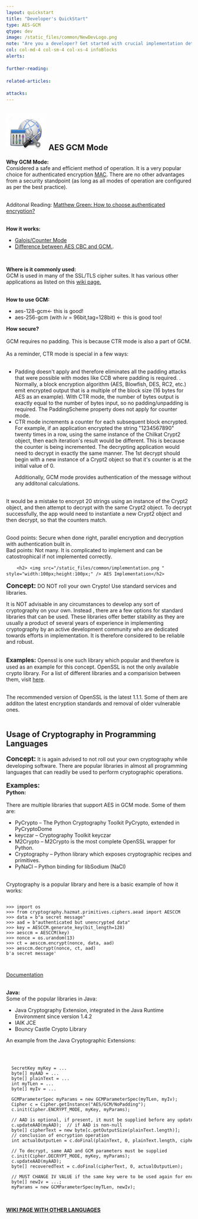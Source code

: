 ```yaml
---
layout: quickstart
title: "Developer's QuickStart"
type: AES-GCM
qtype: dev
image: /static_files/common/NewDevLogo.png
note: "Are you a developer? Get started with crucial implementation details above."
col: col-md-4 col-sm-4 col-xs-4 infoBlocks
alerts:

further-reading:

related-articles:

attacks:
---
```

<p id="gcmintro">

  <h2> <img src="/static_files/common/configuration.jpg " style="width:110px;height:100px;" /> AES GCM Mode </h2>


<strong>Why GCM Mode:</strong> <br />
Considered a safe and efficient method of operation. It is a very popular choice for authenticated encryption <a href="https://crypto.stackexchange.com/questions/12178/why-should-i-use-authenticated-encryption-instead-of-just-encryption">MAC</a>.
There are no other advantages from a security standpoint (as long as all modes of operation are configured as per the best practice). <br /><br />

Additonal Reading: <a href="https://blog.cryptographyengineering.com/2012/05/19/how-to-choose-authenticated-encryption/"> Matthew Green: How to choose authenticated encryption? </a><br /><br />

<strong>How it works:</strong><br />
<ul>
 <li><a href="https://en.wikipedia.org/wiki/Galois/Counter_Mode">Galois/Counter Mode</a></li>
 <li><a href="https://crypto.stackexchange.com/questions/12178/why-should-i-use-authenticated-encryption-instead-of-just-encryption">Difference between AES CBC and GCM.</a>. </li>
</ul><br />

<strong>Where is it commonly used:</strong><br />
GCM is used in many of the SSL/TLS cipher suites. It has various other applications as listed on this <a href="https://en.wikipedia.org/wiki/AES_implementations#Python"> wiki page. </a><br /> <br />

<strong>How to use GCM: </strong>
<ul>
<li>aes-128-gcm← this is good!</li>
<li>aes-256-gcm  (with iv = 96bit,tag=128bit) ← this is good too!</li>
</ul>

<strong>How secure?</strong> <br /> <br />
<span class="red">GCM requires no padding. This is because CTR mode is also a part of GCM. </span> <br /> <br />
As a reminder, CTR mode is special in a few ways: <br /><br />

<ul>
<li> Padding doesn't apply and therefore eliminates all the padding attacks that were possible with modes like CCB where padding is required. . Normally, a block encryption algorithm (AES, Blowfish, DES, RC2, etc.) emit encrypted output that is a multiple of the block size (16 bytes for AES as an example). With CTR mode, the number of bytes output is exactly equal to the number of bytes input, so no padding/unpadding is required. The PaddingScheme property does not apply for counter mode.</li>

<li>CTR mode increments a counter for each subsequent block encrypted. For example, if an application encrypted the string "1234567890" twenty times in a row, using the same instance of the Chilkat Crypt2 object, then each iteration's result would be different. This is because the counter is being incremented. The decrypting application would need to decrypt in exactly the same manner. The 1st decrypt should begin with a new instance of a Crypt2 object so that it's counter is at the initial value of 0.</li>

Additionally, GCM mode provides authentication of the message without any additonal calculations.

</ul>

<br />
It would be a mistake to encrypt 20 strings using an instance of the Crypt2 object, and then attempt to decrypt with the same Crypt2 object. To decrypt successfully, the app would need to instantiate a new Crypt2 object and then decrypt, so that the counters match. <br /> <br />

<span class="green">Good points:</span>  Secure when done right, parallel encryption and decryption with authentication built in. <br />
<span class="red">Bad points:</span>  Not many. It is complicated to implement and can be catostrophical if not implemented correctly.

  <div class="col-md-12 col-sm-12 col-xs-12">

        <h2> <img src="/static_files/common/implementation.png " style="width:100px;height:100px;" /> AES Implementation</h2>

<font size="4"><strong>Concept:</strong></font>  DO NOT roll your own Crypto! Use standard services and libraries. <br />

It is NOT advisable in any circumstances to develop any sort of cryptography on your own. Instead , there are a few options for standard libraries that can be used.
These libraries offer better stability as they are usually a product of several years of experience in implementing cryptography by an active development community who are
dedicated towards efforts in implementation. It is therefore considered to be reliable and robust. <br /> <br />


<font size="3"><strong>Examples:</strong></font>
Openssl is one such library which popular and therefore is used as an example for this concept.
OpenSSL is not the only available crypto library. For a list of different libraries and a comparision
between them, visit <a href="https://en.wikipedia.org/wiki/Comparison_of_cryptography_libraries">here</a>.
<br /> <br />

The recommended version of OpenSSL is the latest 1.1.1. Some of them are additon the latest encryption standards and removal of older vulnerable ones.
<br /> <br />



<h2>Usage of Cryptography in Programming Languages</h2>

<font size="4"><strong>Concept:</strong></font> It is again advised to not roll out your own cryptography while developing software. There are popular libraries in almost all programming
languages that can readily be used to perform cryptographic operations.
<br /> <br />
<font size="4"><strong>Examples:</strong></font> <br />
<strong>Python: </strong> <br /><br />
There are multiple libraries that support AES in GCM mode. Some of them are:<br />
<ul>
  <li>PyCrypto – The Python Cryptography Toolkit PyCrypto, extended in PyCryptoDome</li>
<li>keyczar – Cryptography Toolkit keyczar</li>
<li>M2Crypto – M2Crypto is the most complete OpenSSL wrapper for Python.</li>
<li>Cryptography – Python library which exposes cryptographic recipes and primitives.</li>
<li>PyNaCl – Python binding for libSodium (NaCl)</li>
</ul>
<br />
Cryptography is a popular library and here is a basic example of how it works:
<code>
  <pre>
>>> import os
>>> from cryptography.hazmat.primitives.ciphers.aead import AESCCM
>>> data = b"a secret message"
>>> aad = b"authenticated but unencrypted data"
>>> key = AESCCM.generate_key(bit_length=128)
>>> aesccm = AESCCM(key)
>>> nonce = os.urandom(13)
>>> ct = aesccm.encrypt(nonce, data, aad)
>>> aesccm.decrypt(nonce, ct, aad)
b'a secret message'
</pre>
</code>

<a href="https://cryptography.io/en/latest/hazmat/primitives/aead/">Documentation</a><br /><br />


<strong>Java: </strong> <br />
Some of the popular libraries in Java:
<ul>
  <li>Java Cryptography Extension, integrated in the Java Runtime Environment since version 1.4.2</li>
  <li>IAIK JCE</li>
  <li>Bouncy Castle Crypto Library</li>
</ul>

An example from the Java Cryptographic Extensions:<br />
<code>
  <pre>
  SecretKey myKey = ...
  byte[] myAAD = ...
  byte[] plainText = ...
  int myTLen = ...
  byte[] myIv = ...

  GCMParameterSpec myParams = new GCMParameterSpec(myTLen, myIv);
  Cipher c = Cipher.getInstance("AES/GCM/NoPadding");
  c.init(Cipher.ENCRYPT_MODE, myKey, myParams);

  // AAD is optional, if present, it must be supplied before any update/doFinal calls.
  c.updateAAD(myAAD);  // if AAD is non-null
  byte[] cipherText = new byte[c.getOutputSize(plainText.length)];
  // conclusion of encryption operation
  int actualOutputLen = c.doFinal(plainText, 0, plainText.length, cipherText);

  // To decrypt, same AAD and GCM parameters must be supplied
  c.init(Cipher.DECRYPT_MODE, myKey, myParams);
  c.updateAAD(myAAD);
  byte[] recoveredText = c.doFinal(cipherText, 0, actualOutputLen);

  // MUST CHANGE IV VALUE if the same key were to be used again for encryption
  byte[] newIv = ...;
  myParams = new GCMParameterSpec(myTLen, newIv);
</pre>
</code>
<a href="https://en.wikipedia.org/wiki/AES_implementations#Python"><strong>WIKI PAGE WITH OTHER LANGUAGES</strong></a><br /><br />
